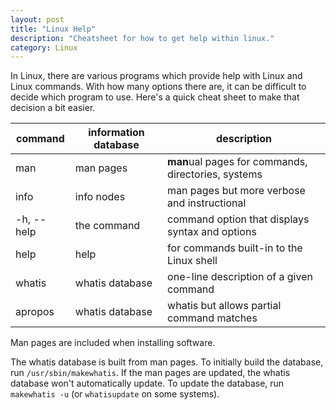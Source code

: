 ```yaml
---
layout: post
title: "Linux Help"
description: "Cheatsheet for how to get help within linux."
category: Linux
---
```


In Linux, there are various programs which provide help with Linux and Linux commands.
With how many options there are, it can be difficult to decide which program to use.
Here's a quick cheat sheet to make that decision a bit easier.

| command    | information database | description                                         |
| ---------- | -------------------- | --------------------------------------------------- |
| man        | man pages            | **man**ual pages for commands, directories, systems |
| info       | info nodes           | man pages but more verbose and instructional        |
| -h, --help | the command          | command option that displays syntax and options     |
| help       | help                 | for commands built-in to the Linux shell            |
| whatis     | whatis database      | one-line description of a given command             |
| apropos    | whatis database      | whatis but allows partial command matches           |

Man pages are included when installing software.

The whatis database is built from man pages. To initially build the database, run `/usr/sbin/makewhatis`.
If the man pages are updated, the whatis database won't automatically update. To update
the database, run `makewhatis -u` (or `whatisupdate` on some systems).
